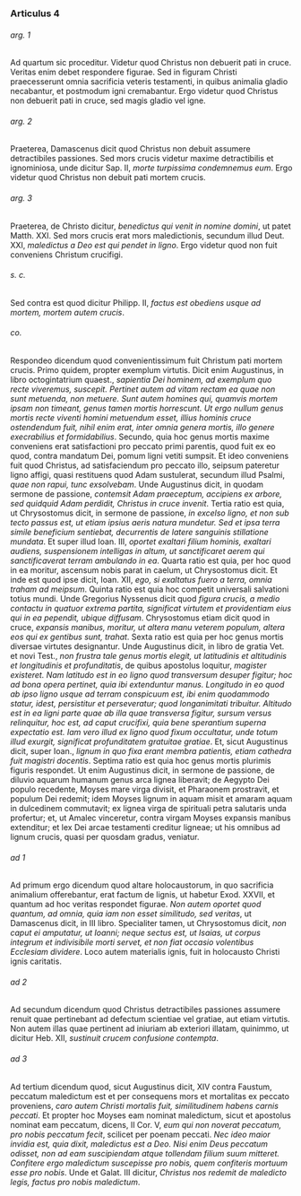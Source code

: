 ### Articulus 4

###### arg. 1
Ad quartum sic proceditur. Videtur quod Christus non debuerit pati in cruce. Veritas enim debet respondere figurae. Sed in figuram Christi praecesserunt omnia sacrificia veteris testamenti, in quibus animalia gladio necabantur, et postmodum igni cremabantur. Ergo videtur quod Christus non debuerit pati in cruce, sed magis gladio vel igne.

###### arg. 2
Praeterea, Damascenus dicit quod Christus non debuit assumere detractibiles passiones. Sed mors crucis videtur maxime detractibilis et ignominiosa, unde dicitur Sap. II, *morte turpissima condemnemus eum*. Ergo videtur quod Christus non debuit pati mortem crucis.

###### arg. 3
Praeterea, de Christo dicitur, *benedictus qui venit in nomine domini*, ut patet Matth. XXI. Sed mors crucis erat mors maledictionis, secundum illud Deut. XXI, *maledictus a Deo est qui pendet in ligno*. Ergo videtur quod non fuit conveniens Christum crucifigi.

###### s. c.
Sed contra est quod dicitur Philipp. II, *factus est obediens usque ad mortem, mortem autem crucis*.

###### co.
Respondeo dicendum quod convenientissimum fuit Christum pati mortem crucis. Primo quidem, propter exemplum virtutis. Dicit enim Augustinus, in libro octogintatrium quaest., *sapientia Dei hominem, ad exemplum quo recte viveremus, suscepit. Pertinet autem ad vitam rectam ea quae non sunt metuenda, non metuere. Sunt autem homines qui, quamvis mortem ipsam non timeant, genus tamen mortis horrescunt. Ut ergo nullum genus mortis recte viventi homini metuendum esset, illius hominis cruce ostendendum fuit, nihil enim erat, inter omnia genera mortis, illo genere execrabilius et formidabilius*. Secundo, quia hoc genus mortis maxime conveniens erat satisfactioni pro peccato primi parentis, quod fuit ex eo quod, contra mandatum Dei, pomum ligni vetiti sumpsit. Et ideo conveniens fuit quod Christus, ad satisfaciendum pro peccato illo, seipsum pateretur ligno affigi, quasi restituens quod Adam sustulerat, secundum illud Psalmi, *quae non rapui, tunc exsolvebam*. Unde Augustinus dicit, in quodam sermone de passione, *contemsit Adam praeceptum, accipiens ex arbore, sed quidquid Adam perdidit, Christus in cruce invenit*. Tertia ratio est quia, ut Chrysostomus dicit, in sermone de passione, *in excelso ligno, et non sub tecto passus est, ut etiam ipsius aeris natura mundetur. Sed et ipsa terra simile beneficium sentiebat, decurrentis de latere sanguinis stillatione mundata*. Et super illud Ioan. III, *oportet exaltari filium hominis, exaltari audiens, suspensionem intelligas in altum, ut sanctificaret aerem qui sanctificaverat terram ambulando in ea*. Quarta ratio est quia, per hoc quod in ea moritur, ascensum nobis parat in caelum, ut Chrysostomus dicit. Et inde est quod ipse dicit, Ioan. XII, *ego, si exaltatus fuero a terra, omnia traham ad meipsum*. Quinta ratio est quia hoc competit universali salvationi totius mundi. Unde Gregorius Nyssenus dicit quod *figura crucis, a medio contactu in quatuor extrema partita, significat virtutem et providentiam eius qui in ea pependit, ubique diffusam*. Chrysostomus etiam dicit quod in cruce, *expansis manibus, moritur, ut altera manu veterem populum, altera eos qui ex gentibus sunt, trahat*. Sexta ratio est quia per hoc genus mortis diversae virtutes designantur. Unde Augustinus dicit, in libro de gratia Vet. et novi Test., *non frustra tale genus mortis elegit, ut latitudinis et altitudinis et longitudinis et profunditatis*, de quibus apostolus loquitur, *magister existeret. Nam latitudo est in eo ligno quod transversum desuper figitur; hoc ad bona opera pertinet, quia ibi extenduntur manus. Longitudo in eo quod ab ipso ligno usque ad terram conspicuum est, ibi enim quodammodo statur, idest, persistitur et perseveratur; quod longanimitati tribuitur. Altitudo est in ea ligni parte quae ab illa quae transversa figitur, sursum versus relinquitur, hoc est, ad caput crucifixi, quia bene sperantium superna expectatio est. Iam vero illud ex ligno quod fixum occultatur, unde totum illud exurgit, significat profunditatem gratuitae gratiae*. Et, sicut Augustinus dicit, super Ioan., *lignum in quo fixa erant membra patientis, etiam cathedra fuit magistri docentis*. Septima ratio est quia hoc genus mortis plurimis figuris respondet. Ut enim Augustinus dicit, in sermone de passione, de diluvio aquarum humanum genus arca lignea liberavit; de Aegypto Dei populo recedente, Moyses mare virga divisit, et Pharaonem prostravit, et populum Dei redemit; idem Moyses lignum in aquam misit et amaram aquam in dulcedinem commutavit; ex lignea virga de spirituali petra salutaris unda profertur; et, ut Amalec vinceretur, contra virgam Moyses expansis manibus extenditur; et lex Dei arcae testamenti creditur ligneae; ut his omnibus ad lignum crucis, quasi per quosdam gradus, veniatur.

###### ad 1
Ad primum ergo dicendum quod altare holocaustorum, in quo sacrificia animalium offerebantur, erat factum de lignis, ut habetur Exod. XXVII, et quantum ad hoc veritas respondet figurae. *Non autem oportet quod quantum, ad omnia, quia iam non esset similitudo, sed veritas*, ut Damascenus dicit, in III libro. Specialiter tamen, ut Chrysostomus dicit, *non caput ei amputatur, ut Ioanni; neque sectus est, ut Isaias, ut corpus integrum et indivisibile morti servet, et non fiat occasio volentibus Ecclesiam dividere*. Loco autem materialis ignis, fuit in holocausto Christi ignis caritatis.

###### ad 2
Ad secundum dicendum quod Christus detractibiles passiones assumere renuit quae pertinebant ad defectum scientiae vel gratiae, aut etiam virtutis. Non autem illas quae pertinent ad iniuriam ab exteriori illatam, quinimmo, ut dicitur Heb. XII, *sustinuit crucem confusione contempta*.

###### ad 3
Ad tertium dicendum quod, sicut Augustinus dicit, XIV contra Faustum, peccatum maledictum est et per consequens mors et mortalitas ex peccato proveniens, *caro autem Christi mortalis fuit, similitudinem habens carnis peccati*. Et propter hoc Moyses eam nominat maledictum, sicut et apostolus nominat eam peccatum, dicens, II Cor. V, *eum qui non noverat peccatum, pro nobis peccatum fecit*, scilicet per poenam peccati. *Nec ideo maior invidia est, quia dixit, maledictus est a Deo. Nisi enim Deus peccatum odisset, non ad eam suscipiendam atque tollendam filium suum mitteret. Confitere ergo maledictum suscepisse pro nobis, quem confiteris mortuum esse pro nobis*. Unde et Galat. III dicitur, *Christus nos redemit de maledicto legis, factus pro nobis maledictum*.

